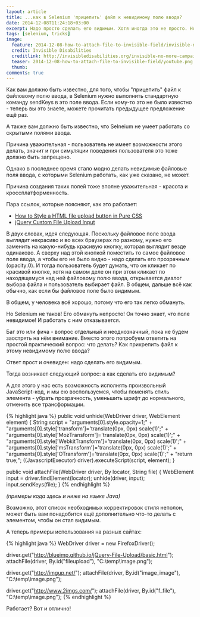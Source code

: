 ```yaml
---
layout: article
title: ...как в Selenium 'прицепить' файл к невидимому полю ввода?
date: 2014-12-08T11:24:18+03:00
excerpt: Надо просто сделать его видимым. Хотя иногда это не просто. Но надо. Другого пути пока нет.
tags: [selenium, tricks]
image:
  feature: 2014-12-08-how-to-attach-file-to-invisible-field/invisible-no-more.png
  credit: Invisible Disabilities
  creditlink: http://invisibledisabilities.org/invisible-no-more-campaign/
  teaser: 2014-12-08-how-to-attach-file-to-invisible-field/youtube.png
  thumb:
comments: true
---
```

Как вам должно быть известно, для того, чтобы "прицепить" файл к файловому полю ввода, в Selenium нужно выполнить стандартную команду sendKeys в это поле ввода. Если кому-то это не было известно - теперь вы это знаете, можете прочитать предыдущее предложение ещё раз.

А также вам должно быть известно, что Selneium не умеет работать со скрытыми полями ввода.

Причина уважительная - пользователь не имеет возможности этого делать, значит и при симуляции поведения пользователя это тоже должно быть запрещено.

Однако в последнее время стало модно делать невидимые файловые поля ввода, с которыми Selenium работать, как уже сказано, не может.

Причина создания таких полей тоже вполне уважительная - красота и кроссплатформенность.

Пара ссылок, которые поясняют, как это работает:

* [How to Style a HTML file upload button in Pure CSS](http://geniuscarrier.com/how-to-style-a-html-file-upload-button-in-pure-css/)
* [jQuery Custom File Upload Input](http://www.filamentgroup.com/lab/jquery-custom-file-input-book-designing-with-progressive-enhancement.html)

В двух словах, идея следующая. Поскольку файловое поле ввода выглядит некрасиво и во всех браузерах по разному, нужно его заменить на какую-нибудь красивую кнопку, которая выглядит везде одинаково. А сверху над этой кнопкой поместить то самое файловое поле ввода, а чтобы его не было видно - надо сделать его прозрачным (opacity:0). И тогда пользователь будет думать, что он кликает по красивой кнопке, хотя на самом деле он при этом кликает по находящемуся над ней файловому полю ввода, открывается диалог выбора файла и пользователь выбирает файл. В общем, дальше всё как обычно, как если бы файловое поле было видимым.

В общем, у человека всё хорошо, потому что его так легко обмануть.

Но Selenium не таков! Его обмануть непросто! Он точно знает, что поле невидимое! И работать с ним отказывается.

Баг это или фича - вопрос отдельный и неоднозначный, пока не будем заострять на нём внимание. Вместо этого попробуем ответить на простой практический вопрос: что делать? Как прикрепить файл к этому невидимому полю ввода?

Ответ прост и очевиден: надо сделать его видимым.

Тогда возникает следующий вопрос: а как сделать его видимым?

А для этого у нас есть возможность исполнять произвольный JavaScript-код, и мы ею воспользуемся, чтобы поменять стиль элемента - убрать прозрачность, уменьшить шрифт до нормального, отменить все трансформации.

{% highlight java %}
public void unhide(WebDriver driver, WebElement element) {
  String script = "arguments[0].style.opacity=1;"
    + "arguments[0].style['transform']='translate(0px, 0px) scale(1)';"
    + "arguments[0].style['MozTransform']='translate(0px, 0px) scale(1)';"
    + "arguments[0].style['WebkitTransform']='translate(0px, 0px) scale(1)';"
    + "arguments[0].style['msTransform']='translate(0px, 0px) scale(1)';"
    + "arguments[0].style['OTransform']='translate(0px, 0px) scale(1)';"
    + "return true;";
  ((JavascriptExecutor) driver).executeScript(script, element);
}

public void attachFile(WebDriver driver, By locator, String file) {
  WebElement input = driver.findElement(locator);
  unhide(driver, input);
  input.sendKeys(file);
}
{% endhighlight %}

_(примеры кода здесь и ниже на языке Java)_

Возможно, этот список необходимых корректировок стиля неполон, может быть вам понадобится ещё дополнительно что-то делать с элементом, чтобы он стал видимым.

А теперь примеры использования на разных сайтах:

{% highlight java %}
WebDriver driver = new FirefoxDriver();

driver.get("http://blueimp.github.io/jQuery-File-Upload/basic.html");
attachFile(driver, By.id("fileupload"), "C:\\temp\\image.png");

driver.get("http://imgup.net/");
attachFile(driver, By.id("image_image"), "C:\\temp\\image.png");

driver.get("http://www.2imgs.com/");
attachFile(driver, By.id("f_file"), "C:\\temp\\image.png");
{% endhighlight %}

Работает? Вот и отлично!
